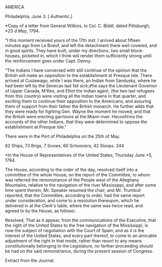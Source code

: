 AMERICAPhiladelphia, *June*  3.  [ Authentic.]*Copy of a letter from General Wilkins, to Col. C. Biddl,  dated Pittsburgh, *23 *d May*, 1794."I this moment received yours of the 17th inst. I arrived about fifteen minutes ago from Le Boeuf, and left the detachment there well covered, and in good spirits. They have built, under my directions, two small block-houses, picketed in, which I think will render them sufficiently strong until the reinforcement goes under Capt. Denny."The Indians I have conversed with still continue of the opinion that the British will make an opposition to the establishment at Presque Isle. There arrived at Cuslawago, while I was there, an Indian from Sandusky, where he had been left by the Senecas last fall sick;ߝhe says the Lieutenant Governor of Upper Canada, M'Kee, and Elliot the Indian agent, (the two last refugees from this country) were visiting all the Indian towns in that quarter, and exciting them to continue their opposition to the Americans, and assuring them of support from their father the British monarch. He further adds that they were ready for fighting Gen. Wayne the moment he moved; and that the British were erecting garrisons at the Miami river. Heconfirms the accounts of the other Indians, that they were determined to oppose the establishment at Presque Isle."There were in the Port of Philadelphia on the 25th of May.62 Ships,  73 Brigs,  7 Snows,  60 Schooners,  42 Sloops.  244*In the House of Representatives of the United  States, Thursday June *5, 1794.The House, according to the order of the day, resolved itself into a committee of the whole House, on the report of the Committee, to whom was referred the remonstrance of the People west of the Alleghany Mountains, relative to the navigation of the river Mississippi, and after some time spent therein, Mr. Speaker resumed the chair, and Mr. Trumbull reported, that the Committee, according to order, had the same report under consideration, and come to a resolution thereupon, which he delivered in at the Clerk's table, where the same was twice read, and agreed to by the House, as follows:Resolved, That as it appear, from the communications of the Executive, that the right of the United States to the free navigation of the Mississippi, is now the subject of negotiation with the Court of Spain; and as it is the interest of the United States, and every part thereof, to come to an amicable adjustment of the right in that mode, rather than resort to any means constitutionally belonging to the Legislature, no farther proceeding should be had on the said remonstrance, during the present session of Congress.Extract from the Journal.